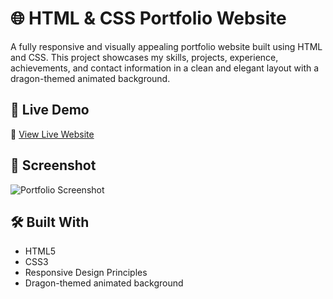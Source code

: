 # 🌐 HTML & CSS Portfolio Website

A fully responsive and visually appealing portfolio website built using HTML and CSS. This project showcases my skills, projects, experience, achievements, and contact information in a clean and elegant layout with a dragon-themed animated background.

## 🚀 Live Demo

🔗 [View Live Website](https://abhii3107.github.io/HTML_CSS-Portfolio/)

## 📸 Screenshot

![Portfolio Screenshot](https://github.com/Abhii3107/HTML_CSS-Portfolio/blob/main/images/screenshot.JPG)


## 🛠️ Built With

- HTML5
- CSS3
- Responsive Design Principles
- Dragon-themed animated background
